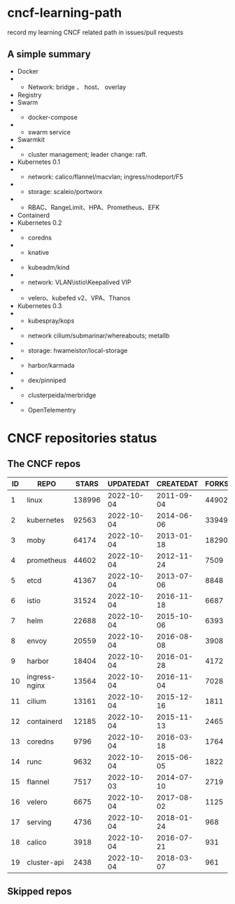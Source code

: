 # cncf-learning-path
record my learning CNCF related path in issues/pull requests

## A simple summary
- Docker
- - Network: bridge 、 host、 overlay
- Registry
- Swarm
- - docker-compose
- - swarm service
- Swarmkit
- - cluster management; leader change: raft.
- Kubernetes 0.1
- - network: calico/flannel/macvlan; ingress/nodeport/F5
- - storage: scaleio/portworx
- - RBAC、RangeLimit、HPA、Prometheus、EFK
- Containerd
- Kubernetes 0.2
- - coredns
- - knative
- - kubeadm/kind
- - network: VLAN\istio\Keepalived VIP
- - velero、kubefed v2、VPA、Thanos
- Kubernetes 0.3
- - kubespray/kops
- - network cilium/submarinar/whereabouts; metallb
- - storage: hwameistor/local-storage
- - harbor/karmada
- - dex/pinniped
- - clusterpeida/merbridge
- - OpenTelementry

# CNCF repositories status
<!--START_SECTION:github_repos-->
## The CNCF repos
| ID |     REPO      | STARS  | UPDATEDAT  | CREATEDAT  | FORKSCOUNT |
|----|---------------|--------|------------|------------|------------|
|  1 | linux         | 138996 | 2022-10-04 | 2011-09-04 |      44902 |
|  2 | kubernetes    |  92563 | 2022-10-04 | 2014-06-06 |      33949 |
|  3 | moby          |  64174 | 2022-10-04 | 2013-01-18 |      18290 |
|  4 | prometheus    |  44602 | 2022-10-04 | 2012-11-24 |       7509 |
|  5 | etcd          |  41367 | 2022-10-04 | 2013-07-06 |       8848 |
|  6 | istio         |  31524 | 2022-10-04 | 2016-11-18 |       6687 |
|  7 | helm          |  22688 | 2022-10-04 | 2015-10-06 |       6393 |
|  8 | envoy         |  20559 | 2022-10-04 | 2016-08-08 |       3908 |
|  9 | harbor        |  18404 | 2022-10-04 | 2016-01-28 |       4172 |
| 10 | ingress-nginx |  13564 | 2022-10-04 | 2016-11-04 |       7028 |
| 11 | cilium        |  13161 | 2022-10-04 | 2015-12-16 |       1811 |
| 12 | containerd    |  12185 | 2022-10-04 | 2015-11-13 |       2465 |
| 13 | coredns       |   9796 | 2022-10-04 | 2016-03-18 |       1764 |
| 14 | runc          |   9632 | 2022-10-04 | 2015-06-05 |       1822 |
| 15 | flannel       |   7517 | 2022-10-03 | 2014-07-10 |       2719 |
| 16 | velero        |   6675 | 2022-10-04 | 2017-08-02 |       1125 |
| 17 | serving       |   4736 | 2022-10-04 | 2018-01-24 |        968 |
| 18 | calico        |   3918 | 2022-10-04 | 2016-07-21 |        931 |
| 19 | cluster-api   |   2438 | 2022-10-04 | 2018-03-07 |        961 |



## Skipped repos
<!--END_SECTION:github_repos-->
